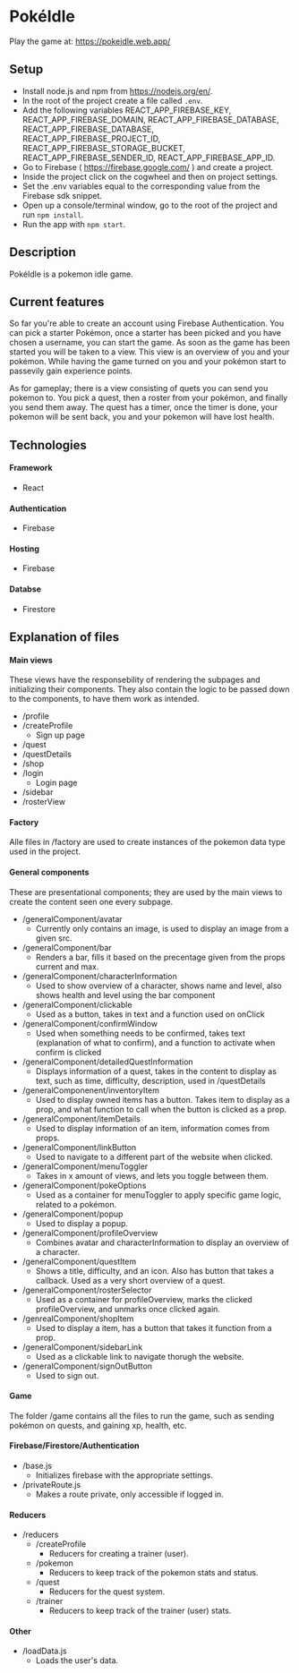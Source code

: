 # PokéIdle
Play the game at: https://pokeidle.web.app/

## Setup
- Install node.js and npm from https://nodejs.org/en/.
- In the root of the project create a file called ```.env```.
- Add the following variables REACT_APP_FIREBASE_KEY, REACT_APP_FIREBASE_DOMAIN, REACT_APP_FIREBASE_DATABASE, REACT_APP_FIREBASE_DATABASE, REACT_APP_FIREBASE_PROJECT_ID, REACT_APP_FIREBASE_STORAGE_BUCKET, REACT_APP_FIREBASE_SENDER_ID, REACT_APP_FIREBASE_APP_ID.
- Go to Firebase ( https://firebase.google.com/ ) and create a project.
- Inside the project click on the cogwheel and then on project settings.
- Set the .env variables equal to the corresponding value from the Firebase sdk snippet.
- Open up a console/terminal window, go to the root of the project and run ```npm install```.
- Run the app with ```npm start```.

## Description
PokéIdle is a pokemon idle game.
## Current features
So far you're able to create an account using Firebase Authentication. You can pick a starter Pokémon, once a starter has been picked and you have chosen a username, you can start the game. As soon as the game has been started you will be taken to a view. This view is an overview of you and your pokémon. While having the game turned on you and your pokémon start to passevily gain experience points. 

As for gameplay; there is a view consisting of quets you can send you pokemon to. You pick a quest, then a roster from your pokémon, and finally you send them away. The quest has a timer, once the timer is done, your pokemon will be sent back, you and your pokemon will have lost health.

## Technologies
#### Framework
- React
#### Authentication
- Firebase
#### Hosting
- Firebase
#### Databse
- Firestore

## Explanation of files
#### Main views
These views have the responsebility of rendering the subpages and initializing their components. They also contain the logic to be passed down to the components, to have them work as intended.
- /profile
- /createProfile
    - Sign up page
- /quest
- /questDetails
- /shop
- /login
    - Login page
- /sidebar
- /rosterView
#### Factory
Alle files in /factory are used to create instances of the pokemon data type used in the project.
#### General components
These are presentational components; they are used by the main views to create the content seen one every subpage.
- /generalComponent/avatar
  - Currently only contains an image, is used to display an image from a given src. 
- /generalComponent/bar
  - Renders a bar, fills it based on the precentage given from the props current and max.
- /generalComponent/characterInformation
  - Used to show overview of a character, shows name and level, also shows health and level using the bar component
- /generalComponent/clickable
  - Used as a button, takes in text and a function used on onClick
- /generalComponent/confirmWindow
  - Used when something needs to be confirmed, takes text (explanation of what to confirm), and a function to activate when confirm is clicked
- /generalComponent/detailedQuestInformation 
  - Displays information of a quest, takes in the content to display as text, such as time, difficulty, description, used in /questDetails     
- /generalComponenent/inventoryItem
  - Used to display owned items has a button. Takes item to display as a prop, and what function to call when the button is clicked as a prop.
- /generalComponent/itemDetails
  - Used to display information of an item, information comes from props.
- /generalComponent/linkButton
  - Used to navigate to a different part of the website when clicked.
- /generalComponent/menuToggler
  - Takes in x amount of views, and lets you toggle between them.
- /generalComponent/pokeOptions
  - Used as a container for menuToggler to apply specific game logic, related to a pokémon.
- /generalComponent/popup
  - Used to display a popup.
- /generalComponent/profileOverview
  - Combines avatar and characterInformation to display an overview of a character.
- /generalComponent/questItem
  - Shows a title, difficulty, and an icon. Also has button that takes a callback. Used as a very short overview of a quest.
- /generalComponent/rosterSelector
  - Used as a container for profileOverview, marks the clicked profileOverview, and unmarks once clicked again.
- /genrealComponent/shopItem
  - Used to display a item, has a button that takes it function from a prop.
- /generalComponent/sidebarLink
  - Used as a clickable link to navigate thorugh the website.
- /generalComponent/signOutButton
  - Used to sign out. 
#### Game
The folder /game contains all the files to run the game, such as sending pokémon on quests, and gaining xp, health, etc.
#### Firebase/Firestore/Authentication
- /base.js 
  - Initializes firebase with the appropriate settings.
- /privateRoute.js
  - Makes a route private, only accessible if logged in.
#### Reducers
- /reducers
  - /createProfile
    - Reducers for creating a trainer (user).
  - /pokemon
    - Reducers to keep track of the pokemon stats and status.
  - /quest
    - Reducers for the quest system.
  - /trainer
    - Reducers to keep track of the trainer (user) stats.
#### Other
  - /loadData.js
    - Loads the user's data.
